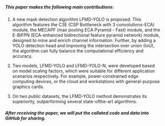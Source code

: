 ##### This paper makes the following main contributions:

1. A new mask detection algorithm LFMD-YOLO is proposed. This algorithm features the C3E (CSP Bottleneck with 3 convolutions-ECA) module, the MECAPF (max pooling ECA Pyramid - Fast) module, and the E-BiFPN (ECA-enhanced bidirectional feature pyramid network) module, designed to mine and enrich channel information. Further, by adding a YOLO detection head and improving the intersection over union (IoU), the algorithm
   can fully balance the computational efficiency and accuracy.

2. Two models, LFMD-YOLO and LFMD-YOLO-N, were developed based on model scaling factors, which were
   suitable for different application scenarios respectively. For example, power-constrained edge computing devices, or the cloud and workstations with general-purpose graphics cards.
3. On two public datasets, the LFMD-YOLO method demonstrates its superiority, outperforming several state-ofthe-art algorithms.

##### After receiving the paper, we will put the collated code and data into GitHub for sharing.

